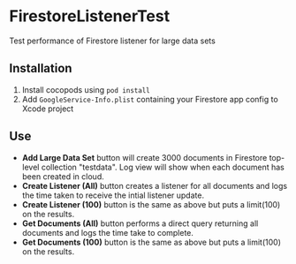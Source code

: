 # FirestoreListenerTest
Test performance of Firestore listener for large data sets


## Installation
1. Install cocopods using `pod install`
2. Add `GoogleService-Info.plist` containing your Firestore app config to Xcode project

## Use
- __Add Large Data Set__ button will create 3000 documents in Firestore top-level collection "testdata".  Log view will show when each document has been created in cloud.
- __Create Listener (All)__ button creates a listener for all documents and logs the time taken to receive the intial listener update.
- __Create Listener (100)__ button is the same as above but puts a limit(100) on the results.
- __Get Documents (All)__ button performs a direct query returning all documents and logs the time take to complete.
- __Get Documents (100)__ button is the same as above but puts a limit(100) on the results.
